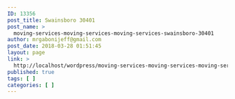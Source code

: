 ```yaml
---
ID: 13356
post_title: Swainsboro 30401
post_name: >
  moving-services-moving-services-moving-services-swainsboro-30401
author: mrgabonijeff@gmail.com
post_date: 2018-03-28 01:51:45
layout: page
link: >
  http://localhost/wordpress/moving-services-moving-services-moving-services-swainsboro-30401/
published: true
tags: [ ]
categories: [ ]
---
```


